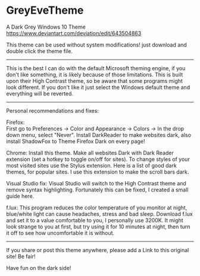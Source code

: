 # GreyEveTheme
A Dark Grey Windows 10 Theme
https://www.deviantart.com/deviation/edit/643504863


This theme can be used without system modifications! just download and double click the theme file.
_______________

This is the best I can do with the default Microsoft theming engine, if you don't like something, it is likely because of those limitations.
This is built upon their High Contrast theme, so be aware that some programs might look different. If you don't like it just select the Windows default theme and everything will be reverted.

_______________

Personal recommendations and fixes:

   Firefox:   
        First go to Preferences -> Color and Appearance -> Colors -> In the drop down menu, select "Never".
        Install DarkReader to make websites dark, also install ShadowFox to Theme Firefox Dark on every page!

   Chrome:
        Install this theme.
        Make all websites Dark with Dark Reader extension (set a hotkey to toggle on/off for sites).
        To change styles of your most visited sites use the Stylus extension. Here is a list of good dark themes, for popular sites.
        I use this extension to make the scroll bars dark.

   Visual Studio fix:
        Visual Studio will switch to the High Contrast theme and remove syntax highlighting. Fortunately this can be fixed, I created a small guide here.

   f.lux:
        This program reduces the color temperature of you monitor at night, blue/white light can cause headaches, stress and bad sleep.
        Download f.lux and set it to a value comfortable to you, I personally use 3200K.
        It might look strange to you at first, but try using it for 10 minutes at night, then turn it off to see how uncomfortable it is without.

_______________

If you share or post this theme anywhere, please add a Link to this original site! Be fair!


Have fun on the dark side!
